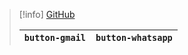 > [!info] [GitHub](https://github.com/s-grundner)
>
> | `button-gmail` | `button-whatsapp` |
> | -------------- | ----------------- |